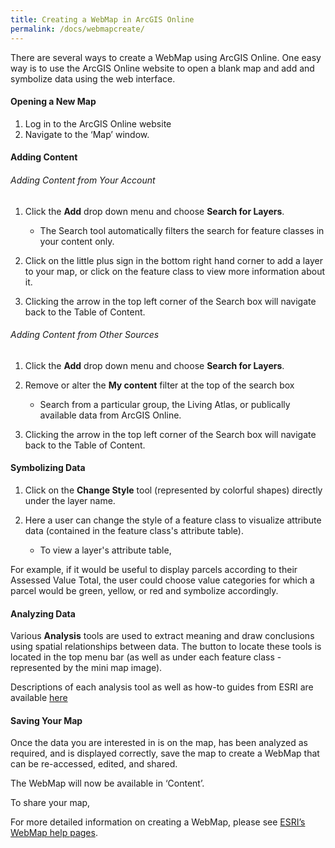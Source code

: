 ```yaml
---
title: Creating a WebMap in ArcGIS Online
permalink: /docs/webmapcreate/
--- 
```

There are several ways to create a WebMap using ArcGIS Online. One easy way is to use the ArcGIS Online website to open a blank map and add and symbolize data using the web interface.

#### Opening a New Map

1.  Log in to the ArcGIS Online website
2.  Navigate to the ‘Map’ window.

#### Adding Content

###### Adding Content from Your Account

1.  Click the **Add** drop down menu and choose **Search for Layers**. 
    *   The Search tool automatically filters the search for feature classes in your content only. 

2.  Click on the little plus sign in the bottom right hand corner to add a layer to your map, or click on the feature class to view more information about it.

3. Clicking the arrow in the top left corner of the Search box will navigate back to the Table of Content.

###### Adding Content from Other Sources

1.  Click the **Add** drop down menu and choose **Search for Layers**. 

2.  Remove or alter the **My content** filter at the top of the search box
    *   Search from a particular group, the Living Atlas, or publically available data from ArcGIS Online.

3. Clicking the arrow in the top left corner of the Search box will navigate back to the Table of Content.

#### Symbolizing Data

1.  Click on the **Change Style** tool (represented by colorful shapes) directly under the layer name.

2.  Here a user can change the style of a feature class to visualize attribute data (contained in the feature class's attribute table). 
    *   To view a layer's attribute table, 

For example, if it would be useful to display parcels according to their Assessed Value Total, the user could choose value categories for which a parcel would be green, yellow, or red and symbolize accordingly.

#### Analyzing Data

Various **Analysis** tools are used to extract meaning and draw conclusions using spatial relationships between data. The button to locate these tools is located in the top menu bar (as well as under each feature class - represented by the mini map image).

Descriptions of each analysis tool as well as how-to guides from ESRI are available [here](http://doc.arcgis.com/en/arcgis-online/analyze/perform-analysis.htm)

#### Saving Your Map

Once the data you are interested in is on the map, has been analyzed as required, and is displayed correctly, save the map to create a WebMap that can be re-accessed, edited, and shared. 

The WebMap will now be available in ‘Content’.

To share your map, 

For more detailed information on creating a WebMap, please see [ESRI’s WebMap help pages](https://doc.arcgis.com/en/arcgis-online/get-started/get-started-with-maps.htm).
